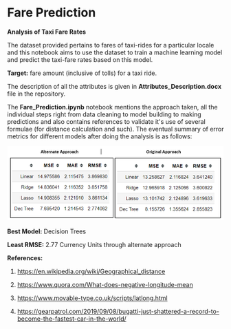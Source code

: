 # Fare Prediction
**Analysis of Taxi Fare Rates**

The dataset provided pertains to fares of taxi-rides for a particular locale and this notebook aims to use the dataset to train a machine learning model and predict the taxi-fare rates based on this model.

**Target:** fare amount (inclusive of tolls) for a taxi ride.

The description of all the attributes is given in **Attributes_Description.docx** file in the repository. 

The **Fare_Prediction.ipynb** notebook mentions the approach taken, all the individual steps right from data cleaning to model building to making predictions and also contains references to validate it's use of several formulae (for distance calculation and such). The eventual summary of error metrics for different models after doing the analysis is as follows:

![Summary of Error Metrics](Summary.PNG)

**Best Model:** Decision Trees

**Least RMSE:** 2.77 Currency Units through alternate approach

**References:**

1. https://en.wikipedia.org/wiki/Geographical_distance

2. https://www.quora.com/What-does-negative-longitude-mean

3. https://www.movable-type.co.uk/scripts/latlong.html

4. https://gearpatrol.com/2019/09/08/bugatti-just-shattered-a-record-to-become-the-fastest-car-in-the-world/
